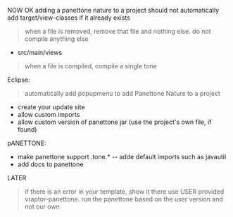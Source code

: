 NOW
OK adding a panettone nature to a project should not automatically add target/view-classes if it already exists
> when a file is removed, remove that file and nothing else. do not compile anything else
- src/main/views
> when a file is compiled, compile a single tone


Eclipse:
> automatically add popupmenu to add Panettone Nature to a project
- create your update site
- allow custom imports
- allow custom version of panettone jar (use the project's own file, if found)


pANETTONE:
- make panettone support .tone.*
-- adde default imports such as javautil
- add docs to panettone



 

LATER
> if there is an error in your template, show it there
> use USER provided vraptor-panettone. run the panettone based on the user version and not our own